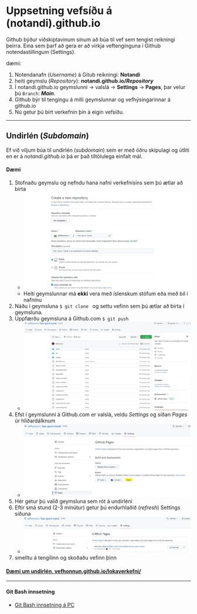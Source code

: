 # Uppsetning vefsíðu á (notandi).github.io  

Github býður viðskiptavinum sínum að búa til vef sem tengist reikningi þeirra. Eina sem þarf að gera er að virkja veftenginguna í Github notendastillingum (Settings). 

dæmi:  
1.	Notendanafn (_Username_) á Gitub reikningi: **Notandi** 
1.	heiti geymslu (_Repository_): **notandi.github.io/_Repository_**
1.	Í notandi.github.io geymslunni -> valslá -> **Settings** -> **Pages**, þar velur þú `Branch`: **_Main_**. 
1.	Github býr til tengingu á milli geymslunnar og vefhýsingarinnar á github.io 
1.	Nú getur þú birt verkefnin þín á eigin vefsíðu.

---

## Undirlén (_Subdomain_)

Ef við viljum búa til undirlén (_subdomain_) sem er með öðru skipulagi og útliti en er á _notandi.github.io_ þá er það tiltölulega einfalt mál. 

#### Dæmi

1. Stofnaðu geymslu og nefndu hana nafni verkefnisins sem þú ætlar að birta
    * ![mynd 1.](images/mynd1.jpg)
    * Heiti geymslunnar má **ekki** vera með íslenskum stöfum eða með bil í nafninu
1. Náðu í geymsluna `$ git clone ` og settu vefinn sem þú ætlar að birta í geymsluna. 
1. Uppfærðu geymsluna á Github.com `$ git push `
    * ![mynd 2.](images/mynd3.jpg)
1. Efst í geymslunni á Github.com er valslá, veldu _Settings_ og síðan _Pages_ úr hliðardálknum
    * ![mynd 3.](images/mynd4.jpg)
1. Hér getur þú valið geymsluna sem rót á undirléni
1. Eftir smá stund (2-3 mínútur) getur þú endurhlaðið (_refresh_)  Settings síðuna
    * ![mynd 4.](images/mynd5.jpg)
1. smelltu á tengilinn og skoðaðu vefinn þinn
    
#### [Dæmi um undirlén, vefhonnun.github.io/lokaverkefni/ ](https://vefhonnun.github.io/lokaverkefni/)

---

#### Git Bash innsetning 
* [Git Bash innsetning á PC](https://vefhonnun.github.io/verkefnaskil/git_innsetning.html)
